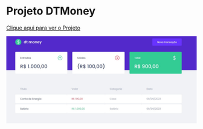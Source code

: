 # Projeto DTMoney

<a href="https://dt-money-sigma-gold.vercel.app/">Clique aqui para ver o Projeto</a>

<img src="/src/assets/img.jpg">
